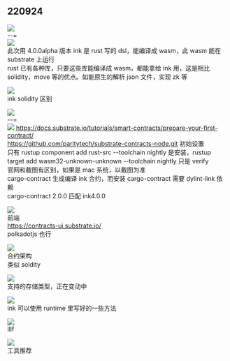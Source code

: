 ## 220924

![](./img/2022-09-25-00-42-26.png)  
--=  
![](./img/2022-09-25-00-43-31.png)  
此次用 4.0.0alpha 版本
ink 是 rust 写的 dsl，能编译成 wasm，此 wasm 能在 substrate 上运行  
rust 已有各种库，只要这些库能编译成 wasm，都能拿给 ink 用，这是相比 solidity，move 等的优点。如能原生的解析 json 文件，实现 zk 等

![](./img/2022-09-25-00-52-57.png)  
ink solidity 区别

![](./img/2022-09-25-00-55-23.png)  
--=  
![](./img/2022-09-25-01-02-02.png)
https://docs.substrate.io/tutorials/smart-contracts/prepare-your-first-contract/  
https://github.com/paritytech/substrate-contracts-node.git
初始设置  
只有 rustup component add rust-src --toolchain nightly 是安装，rustup target add wasm32-unknown-unknown --toolchain nightly 只是 verify  
官网和截图有区别，如果是 mac 系统，以截图为准  
cargo-contract 生成编译 ink 合约，而安装 cargo-contract 需要 dylint-link 依赖  
cargo-contract 2.0.0 匹配 ink4.0.0

![](./img/2022-09-25-01-26-23.png)  
前端  
https://contracts-ui.substrate.io/  
polkadotjs 也行

![](./img/2022-09-25-01-28-31.png)  
合约架构  
类似 soldity

![](./img/2022-09-25-01-32-49.png)  
支持的存储类型，正在变动中

![](./img/2022-09-25-01-35-31.png)  
ink 可以使用 runtime 里写好的一些方法

![](./img/2022-09-25-01-50-13.png)  
lllf

![](./img/2022-09-25-01-51-38.png)  
工具推荐
